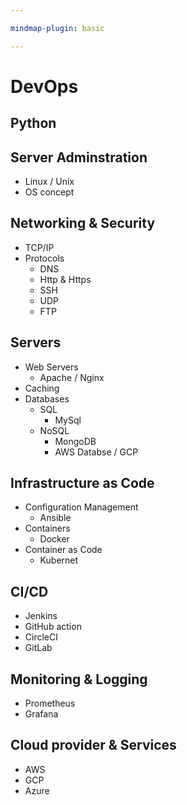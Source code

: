 ```yaml
---

mindmap-plugin: basic

---
```


# DevOps

## Python

## Server Adminstration
- Linux / Unix
- OS concept

## Networking & Security
- TCP/IP
- Protocols
   - DNS
   - Http & Https
   - SSH
   - UDP
   - FTP

## Servers
- Web Servers
   - Apache / Nginx
- Caching
- Databases
   - SQL
      - MySql
   - NoSQL
      - MongoDB
      - AWS Databse / GCP

## Infrastructure as Code
- Configuration Management
   - Ansible
- Containers
   - Docker
- Container as Code
   - Kubernet

## CI/CD
- Jenkins
- GitHub action
- CircleCI
- GitLab

## Monitoring & Logging
- Prometheus
- Grafana

## Cloud provider & Services
- AWS
- GCP
- Azure